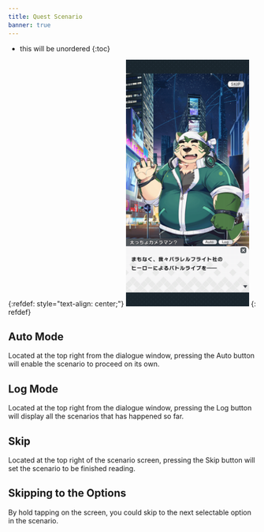 ```yaml
---
title: Quest Scenario
banner: true
---
```


* this will be unordered
{:toc}

{:refdef: style="text-align: center;"}
<img src="/assets/img/QuestScenario.png" alt="QuestScenario" height=500px>
{: refdef}

## Auto Mode

Located at the top right from the dialogue window, pressing the Auto button will enable the scenario to proceed on its own.

## Log Mode

Located at the top right from the dialogue window, pressing the Log button will display all the scenarios that has happened so far.

## Skip

Located at the top right of the scenario screen, pressing the Skip button will set the scenario to be finished reading.

## Skipping to the Options

By hold tapping on the screen, you could skip to the next selectable option in the scenario. 

